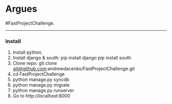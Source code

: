 Argues
====================
#FastProjectChallenge.

---
### Install
1. Install python.
2. Install django & south:
	pip install django
	pip install south
3. Clone repo:
	git clone git@github.com:andrewdacenko/FastProjectChallenge.git
4. cd FastProjectChallenge
5. python manage.py syncdb
6. python manage.py migrate
7. python manage.py runserver
8. Go to http://localhost:8000
